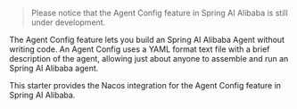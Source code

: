 > Please notice that the Agent Config feature in Spring AI Alibaba is still under development.

The Agent Config feature lets you build an Spring AI Alibaba Agent without writing code. An Agent Config uses a YAML format text file with a brief description of the agent, allowing just about anyone to assemble and run an Spring AI Alibaba agent.

This starter provides the Nacos integration for the Agent Config feature in Spring AI Alibaba.